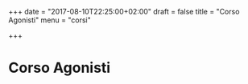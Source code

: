 +++
date = "2017-08-10T22:25:00+02:00"
draft = false
title = "Corso Agonisti"
menu = "corsi"

+++

# Corso Agonisti
